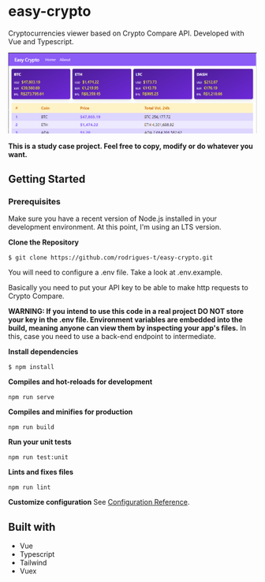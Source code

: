 # easy-crypto

Cryptocurrencies viewer based on Crypto Compare API. Developed with Vue and Typescript.

<img src="git_imgs/print.png" />

**This is a study case project. Feel free to copy, modify or do whatever you want.**

## Getting Started

### Prerequisites
Make sure you have a recent version of Node.js installed in your development environment. At this point, I'm using an LTS version.

**Clone the Repository**
```
$ git clone https://github.com/rodrigues-t/easy-crypto.git
```

You will need to configure a .env file. Take a look at .env.example.

Basically you need to put your API key to be able to make http requests to Crypto Compare.

**WARNING: If you intend to use this code in a real project DO NOT store your key in the .env file. Environment variables are embedded into the build, meaning anyone can view them by inspecting your app's files.** In this, case you need to use a back-end endpoint to intermediate.

**Install dependencies**
```
$ npm install
```

**Compiles and hot-reloads for development**
```
npm run serve
```

**Compiles and minifies for production**
```
npm run build
```

**Run your unit tests**
```
npm run test:unit
```

**Lints and fixes files**
```
npm run lint
```

**Customize configuration**
See [Configuration Reference](https://cli.vuejs.org/config/).

## Built with

- Vue
- Typescript
- Tailwind
- Vuex



